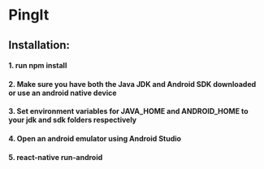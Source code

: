 # PingIt
## Installation:
   #### 1. run npm install
   #### 2. Make sure you have both the Java JDK and Android SDK downloaded or use an android native device
   #### 3. Set environment variables for JAVA_HOME and ANDROID_HOME to your jdk and sdk folders respectively
   #### 4. Open an android emulator using Android Studio
   #### 5. react-native run-android

